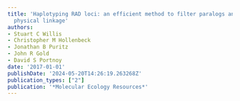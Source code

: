 ```yaml
---
title: 'Haplotyping RAD loci: an efficient method to filter paralogs and account for
  physical linkage'
authors:
- Stuart C Willis
- Christopher M Hollenbeck
- Jonathan B Puritz
- John R Gold
- David S Portnoy
date: '2017-01-01'
publishDate: '2024-05-20T14:26:19.263268Z'
publication_types: ["2"]
publication: '*Molecular Ecology Resources*'
---
```

